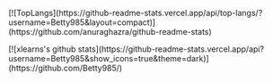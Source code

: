<p>[![TopLangs](https://github-readme-stats.vercel.app/api/top-langs/?username=Betty985&layout=compact)](https://github.com/anuraghazra/github-readme-stats)</p>
<p>[![xlearns's github stats](https://github-readme-stats.vercel.app/api?username=Betty985&show_icons=true&theme=dark)](https://github.com/Betty985/)</p>
